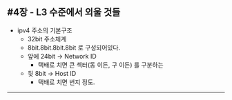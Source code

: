 #4장 - L3 수준에서 외울 것들
---
- ipv4 주소의 기본구조
  - 32bit 주소체계
  - 8bit.8bit.8bit.8bit 로 구성되어있다.
  - 앞에 24bit -> Network ID
    - 택배로 치면 큰 섹터(동 이든, 구 이든) 를 구분하는
  - 뒷 8bit -> Host ID
    - 택배로 치면 번지 정도.

---


